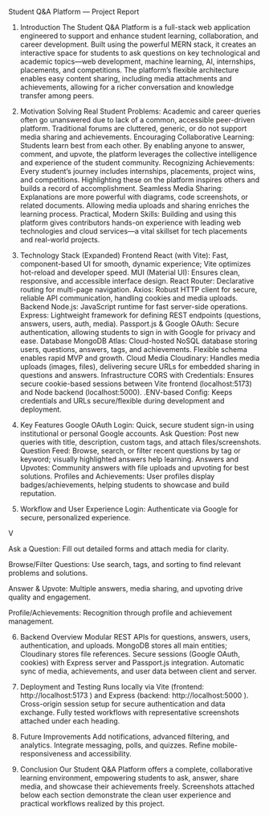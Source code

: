 Student Q&A Platform — Project Report

1. Introduction
The Student Q&A Platform is a full-stack web application engineered to support and enhance student learning, collaboration, and career development. Built using the powerful MERN stack, it creates an interactive space for students to ask questions on key technological and academic topics—web development, machine learning, AI, internships, placements, and competitions. The platform’s flexible architecture enables easy content sharing, including media attachments and achievements, allowing for a richer conversation and knowledge transfer among peers.

2. Motivation
Solving Real Student Problems:
Academic and career queries often go unanswered due to lack of a common, accessible peer-driven platform. Traditional forums are cluttered, generic, or do not support media sharing and achievements.
Encouraging Collaborative Learning:
Students learn best from each other. By enabling anyone to answer, comment, and upvote, the platform leverages the collective intelligence and experience of the student community.
Recognizing Achievements:
Every student’s journey includes internships, placements, project wins, and competitions. Highlighting these on the platform inspires others and builds a record of accomplishment.
Seamless Media Sharing:
Explanations are more powerful with diagrams, code screenshots, or related documents. Allowing media uploads and sharing enriches the learning process.
Practical, Modern Skills:
Building and using this platform gives contributors hands-on experience with leading web technologies and cloud services—a vital skillset for tech placements and real-world projects.

3. Technology Stack (Expanded)
Frontend
React (with Vite): Fast, component-based UI for smooth, dynamic experience; Vite optimizes hot-reload and developer speed.
MUI (Material UI): Ensures clean, responsive, and accessible interface design.
React Router: Declarative routing for multi-page navigation.
Axios: Robust HTTP client for secure, reliable API communication, handling cookies and media uploads.
Backend
Node.js: JavaScript runtime for fast server-side operations.
Express: Lightweight framework for defining REST endpoints (questions, answers, users, auth, media).
Passport.js & Google OAuth: Secure authentication, allowing students to sign in with Google for privacy and ease.
Database
MongoDB Atlas: Cloud-hosted NoSQL database storing users, questions, answers, tags, and achievements. Flexible schema enables rapid MVP and growth.
Cloud Media
Cloudinary: Handles media uploads (images, files), delivering secure URLs for embedded sharing in questions and answers.
Infrastructure
CORS with Credentials: Ensures secure cookie-based sessions between Vite frontend (localhost:5173) and Node backend (localhost:5000).
.ENV-based Config: Keeps credentials and URLs secure/flexible during development and deployment.

4. Key Features
Google OAuth Login: Quick, secure student sign-in using institutional or personal Google accounts.
Ask Question: Post new queries with title, description, custom tags, and attach files/screenshots.
Question Feed: Browse, search, or filter recent questions by tag or keyword; visually highlighted answers help learning.
Answers and Upvotes: Community answers with file uploads and upvoting for best solutions.
Profiles and Achievements: User profiles display badges/achievements, helping students to showcase and build reputation.

5. Workflow and User Experience
Login: Authenticate via Google for secure, personalized experience.

V

Ask a Question: Fill out detailed forms and attach media for clarity.

Browse/Filter Questions: Use search, tags, and sorting to find relevant problems and solutions.

Answer & Upvote: Multiple answers, media sharing, and upvoting drive quality and engagement.

Profile/Achievements: Recognition through profile and achievement management.


6. Backend Overview
Modular REST APIs for questions, answers, users, authentication, and uploads.
MongoDB stores all main entities; Cloudinary stores file references.
Secure sessions (Google OAuth, cookies) with Express server and Passport.js integration.
Automatic sync of media, achievements, and user data between client and server.

7. Deployment and Testing
Runs locally via Vite (frontend: 
http://localhost:5173
) and Express (backend: 
http://localhost:5000
).
Cross-origin session setup for secure authentication and data exchange.
Fully tested workflows with representative screenshots attached under each heading.

8. Future Improvements
Add notifications, advanced filtering, and analytics.
Integrate messaging, polls, and quizzes.
Refine mobile-responsiveness and accessibility.

9. Conclusion
Our Student Q&A Platform offers a complete, collaborative learning environment, empowering students to ask, answer, share media, and showcase their achievements freely. Screenshots attached below each section demonstrate the clean user experience and practical workflows realized by this project.



